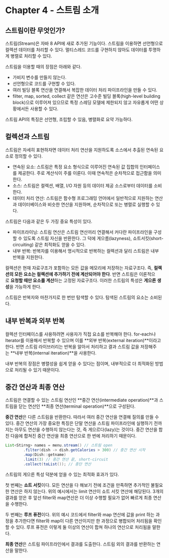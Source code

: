 # Chapter 4 - 스트림 소개

## 스트림이란 무엇인가?

스트림(Stream)은 자바 8 API에 새로 추가된 기능이다. 스트림을 이용하면 선언형으로 컬렉션 데이터를 처리할 수 있다. 멀티스레드 코드를 구현하지 않아도 데이터를 투명하게 병렬로 처리할 수 있다.

스트림을 이용할 때의 장점은 아래와 같다.

- 가비지 변수를 만들지 않는다.
- 선언형으로 코드를 구현할 수 있다.
- 여러 빌딩 블록 연산을 연결해서 복잡한 데이터 처리 파이프라인을 만들 수 있다.
- filter, map, sorted, collect 같은 연산은 고수준 빌딩 블록(high-level building block)으로 이루어져 있으므로 특정 스레딩 모델에 제한되지 않고 자유롭게 어떤 상황에서든 사용할 수 있다.

스트림 API의 특징은 선언형, 조립할 수 있음, 병렬화로 요약 가능하다.

## 컬렉션과 스트림

스트림은 자세히 표현하자면 데이터 처리 연산을 지원하도록 소스에서 추출된 연속된 요소로 정의할 수 있다.

- 연속된 요소: 스트림은 특정 요소 형식으로 이루어진 연속된 값 집합의 인터페이스를 제공한다. 주로 계산식이 주를 이룬다. 이때 연속적은 순차적으로 접근함을 의미한다.
- 소스: 스트림은 컬렉션, 배열, I/O 자원 등의 데이터 제공 소스로부터 데이터를 소비한다.
- 데이터 처리 연산: 스트림은 함수형 프로그래밍 언어에서 일반적으로 지원하는 연산과 데이터베이스와 비슷한 연산을 지원하며, 순차적으로 또는 병렬로 실행할 수 있다.

스트림은 다음과 같은 두 가징 중요 특성이 있다.

- 파이프라이닝: 스트림 연산은 스트림 연산끼리 연결해서 커다란 파이프라인을 구성할 수 있도록 스트림 자신을 반환한다. 그 덕에 게으름(lazyness), 쇼트서킷(short-circuiting) 같은 최적화도 얻을 수 있다.
- 내부 반복: 반복자를 이용해서 명시적으로 반복하는 컬렉션과 달리 스트림은 내부 반복을 지원한다.

컬렉션은 현재 자료구조가 포함하는 모든 값을 메모리에 저장하는 자료구조다. 즉, **컬렉션의 모든 요소는 컬렉션에 추가하기 전에 계산되어야 한다**. 반면 스트림은 이론적으로 **요청할 때만 요소를 계산**하는 고정된 자료구조다. 이러한 스트림의 특성은 **게으른 생성**을 가능하게 한다.

스트림은 반복자와 마찬가지로 한 번만 탐색할 수 있다. 탐색된 스트림의 요소는 소비된다.

## 내부 반복과 외부 반복

컬렉션 인터페이스를 사용하려면 사용자가 직접 요소를 반복해야 한다. for-each나 Iterator를 이용해서 반복할 수 있으며 이를 **외부 반복(external iteration)**이라고 한다. 반면 스트림 라이브러리는 반복을 알아서 처리하고 결과 스트림 값을 저장해주는 **내부 반복(internal iteration)**을 사용한다.

내부 반복의 장점은 병렬성을 쉽게 얻을 수 있다는 점이며, 내부적으로 더 최적화된 방법으로 처리될 수 있기 때문이다.

## 중간 연산과 최종 연산

스트림은 연결할 수 있는 스트림 연산인 **중간 연산(intermediate operation)**과 스트림을 닫는 연산인 **최종 연산(terminal operation)**으로 구성된다.

**중간 연산**은 다른 스트림을 반환한다. 따라서 여러 중간 연산을 연결해 질의를 만들 수 있다. 중간 연산의 가장 중요한 특징은 단말 연산을 스트림 파이프라인에 실행하기 전까지는 아무도 연산을 수행하지 않는다는 것, 즉 게으르다(lazy)는 것이다. 중간 연산을 합친 다음에 합쳐진 중간 연산을 최종 연산으로 한 번에 처리하기 때문이다.

```java
List<Stirng> names = menu.stream() // 스트림 open
		.filter(dish -> dish.getCalories > 300) // 중간 연산 시작
		.map(Dish::getname)
		.limit(3) // 중간 연산 끝, short-circuit
		.collect(toList()); // 종단 연산
```

스트림의 게으른 특성 덕분에 얻을 수 있는 최적화 효과가 있다.

첫 번째는 **쇼트 서킷**이다. 모든 연산을 다 해보기 전에 조건을 만족하면 추가적인 불필요한 연산은 하지 않는다. 위의 예시에서는 limit 연산이 쇼트 서킷 연산에 해당된다. 3개의 결과를 얻은 후 앞선 filter와 map연산은 더 이상 수행할 필요가 없어 빠르게 최종 연산을 수행한다.

두 번째는 **루프 퓨전**이다. 위의 예시 코드에서 filter와 map 연산에 값을 print 하는 과정을 추가한다면 filter와 map이 다른 연산이지만 한 과정으로 병합되어 처리됨을 확인할 수 있다. 루프 퓨전은 이렇게 둘 이상의 연산이 합쳐 하나의 연산으로 처리됨을 말한다.

**최종 연산**은 스트림 파이프라인에서 결과를 도출한다. 스트림 외의 결과를 반환하는 연산을 말한다.